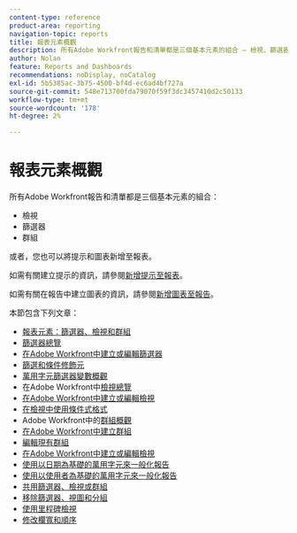 ```yaml
---
content-type: reference
product-area: reporting
navigation-topic: reports
title: 報表元素概觀
description: 所有Adobe Workfront報告和清單都是三個基本元素的組合 — 檢視、篩選器和群組。
author: Nolan
feature: Reports and Dashboards
recommendations: noDisplay, noCatalog
exl-id: 5b5385ac-3b75-4500-bf4d-ec6ad4bf727a
source-git-commit: 548e713700fda79070f59f3dc3457410d2c50133
workflow-type: tm+mt
source-wordcount: '178'
ht-degree: 2%

---
```


# 報表元素概觀

所有Adobe Workfront報告和清單都是三個基本元素的組合：

* 檢視
* 篩選器
* 群組

或者，您也可以將提示和圖表新增至報表。

如需有關建立提示的資訊，請參閱[新增提示至報表](../../../reports-and-dashboards/reports/creating-and-managing-reports/add-prompt-report.md)。

如需有關在報告中建立圖表的資訊，請參閱[新增圖表至報告](../../../reports-and-dashboards/reports/creating-and-managing-reports/add-chart-report.md)。

本節包含下列文章：

<!--outdated: * [Basic Report Creation Program](https://one.workfront.com/s/basic-report-creation-program)-->
* [報表元素：篩選器、檢視和群組](../../../reports-and-dashboards/reports/reporting-elements/reporting-elements-filters-views-groupings.md)
* [篩選器總覽](../../../reports-and-dashboards/reports/reporting-elements/filters-overview.md)
* [在Adobe Workfront中建立或編輯篩選器](../../../reports-and-dashboards/reports/reporting-elements/create-filters.md)
* [篩選和條件修飾元](../../../reports-and-dashboards/reports/reporting-elements/filter-condition-modifiers.md)
* [萬用字元篩選器變數概觀](../../../reports-and-dashboards/reports/reporting-elements/understand-wildcard-filter-variables.md)
* 在Adobe Workfront中[檢視總覽](../../../reports-and-dashboards/reports/reporting-elements/views-overview.md)
* [在Adobe Workfront中建立或編輯檢視](../../../reports-and-dashboards/reports/reporting-elements/create-edit-views.md)
* [在檢視中使用條件式格式](../../../reports-and-dashboards/reports/reporting-elements/use-conditional-formatting-views.md)
* Adobe Workfront中的[群組概觀](../../../reports-and-dashboards/reports/reporting-elements/groupings-overview.md)
* [在Adobe Workfront中建立群組](../../../reports-and-dashboards/reports/reporting-elements/create-groupings.md)
* [編輯現有群組](../../../reports-and-dashboards/reports/reporting-elements/edit-existing-groupings.md)
* [在Adobe Workfront中建立或編輯檢視](../../../reports-and-dashboards/reports/reporting-elements/create-edit-views.md)
* [使用以日期為基礎的萬用字元來一般化報告](../../../reports-and-dashboards/reports/reporting-elements/use-date-based-wildcards-generalize-reports.md)
* [使用以使用者為基礎的萬用字元來一般化報告](../../../reports-and-dashboards/reports/reporting-elements/use-user-based-wildcards-generalize-reports.md)
* [共用篩選器、檢視或群組](../../../reports-and-dashboards/reports/reporting-elements/share-filter-view-grouping.md)
* [移除篩選器、視圖和分組](../../../reports-and-dashboards/reports/reporting-elements/remove-filters-views-groupings.md)
* [使用里程碑檢視](../../../reports-and-dashboards/reports/reporting-elements/use-milestone-view.md)
* [修改欄寬和順序](../../../reports-and-dashboards/reports/reporting-elements/modify-column-width-order.md)
